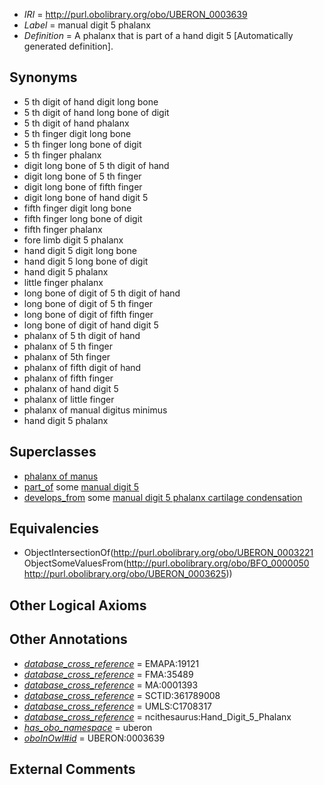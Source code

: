  * *IRI* = http://purl.obolibrary.org/obo/UBERON_0003639
 * *Label* = manual digit 5 phalanx
 * *Definition* = A phalanx that is part of a hand digit 5 [Automatically generated definition].

## Synonyms

 * 5 th digit of hand digit long bone
 * 5 th digit of hand long bone of digit
 * 5 th digit of hand phalanx
 * 5 th finger digit long bone
 * 5 th finger long bone of digit
 * 5 th finger phalanx
 * digit long bone of 5 th digit of hand
 * digit long bone of 5 th finger
 * digit long bone of fifth finger
 * digit long bone of hand digit 5
 * fifth finger digit long bone
 * fifth finger long bone of digit
 * fifth finger phalanx
 * fore limb digit 5 phalanx
 * hand digit 5 digit long bone
 * hand digit 5 long bone of digit
 * hand digit 5 phalanx
 * little finger phalanx
 * long bone of digit of 5 th digit of hand
 * long bone of digit of 5 th finger
 * long bone of digit of fifth finger
 * long bone of digit of hand digit 5
 * phalanx of 5 th digit of hand
 * phalanx of 5 th finger
 * phalanx of 5th finger
 * phalanx of fifth digit of hand
 * phalanx of fifth finger
 * phalanx of hand digit 5
 * phalanx of little finger
 * phalanx of manual digitus minimus
 * hand digit 5 phalanx

## Superclasses

 * [phalanx of manus](../../UBERON/36/UBERON_0001436.md)
 * [part_of](../../BFO/50/BFO_0000050.md) some [manual digit 5](../../UBERON/25/UBERON_0003625.md)
 * [develops_from](../../RO/02/RO_0002202.md) some [manual digit 5 phalanx cartilage condensation](../../UBERON/79/UBERON_0010679.md)

## Equivalencies

 * ObjectIntersectionOf(<http://purl.obolibrary.org/obo/UBERON_0003221> ObjectSomeValuesFrom(<http://purl.obolibrary.org/obo/BFO_0000050> <http://purl.obolibrary.org/obo/UBERON_0003625>))

## Other Logical Axioms


## Other Annotations

 * *[database_cross_reference](../../ef/oboInOwl#hasDbXref.md)* = EMAPA:19121
 * *[database_cross_reference](../../ef/oboInOwl#hasDbXref.md)* = FMA:35489
 * *[database_cross_reference](../../ef/oboInOwl#hasDbXref.md)* = MA:0001393
 * *[database_cross_reference](../../ef/oboInOwl#hasDbXref.md)* = SCTID:361789008
 * *[database_cross_reference](../../ef/oboInOwl#hasDbXref.md)* = UMLS:C1708317
 * *[database_cross_reference](../../ef/oboInOwl#hasDbXref.md)* = ncithesaurus:Hand_Digit_5_Phalanx
 * *[has_obo_namespace](../../ce/oboInOwl#hasOBONamespace.md)* = uberon
 * *[oboInOwl#id](../../id/oboInOwl#id.md)* = UBERON:0003639

## External Comments

